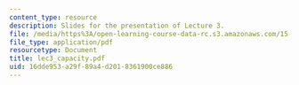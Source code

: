 ```yaml
---
content_type: resource
description: Slides for the presentation of Lecture 3.
file: /media/https%3A/open-learning-course-data-rc.s3.amazonaws.com/15-760b-introduction-to-operations-management-spring-2004/16dde953a29f89a4d2018361900ce886_lec3_capacity.pdf
file_type: application/pdf
resourcetype: Document
title: lec3_capacity.pdf
uid: 16dde953-a29f-89a4-d201-8361900ce886
---
```

